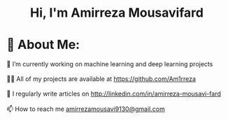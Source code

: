 <h1 align="center">Hi, I'm Amirreza Mousavifard</h1>

# 💫 About Me:
🔭 I’m currently working on machine learning and deep learning projects<br><br>👨‍💻 All of my projects are available at https://github.com/Am1rreza<br><br>📝 I regularly write articles on http://linkedin.com/in/amirreza-mousavi-fard<br><br>📫 How to reach me amirrezamousavi9130@gmail.com<br><br>
